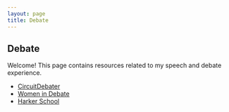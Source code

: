 ```yaml
---
layout: page
title: Debate
---
```


## Debate

Welcome! This page contains resources related to my speech and debate experience.

- [CircuitDebater](https://ld.circuitdebater.org/w/index.php/Prospect_ST_(Sophia_Tian))
- [Women in Debate](https://www.windebate.org/)
- [Harker School](https://www.harker.org/)
